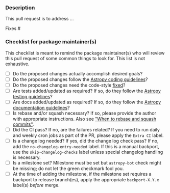 <!-- This comments are hidden when you submit the pull request,
so you do not need to remove them! -->

<!-- Please be sure to check out our contributing guidelines,
https://github.com/astropy/astropy/blob/main/CONTRIBUTING.md .
Please be sure to check out our code of conduct,
https://github.com/astropy/astropy/blob/main/CODE_OF_CONDUCT.md . -->

<!-- If you are new or need to be re-acquainted with Astropy
contributing workflow, please see
http://docs.astropy.org/en/latest/development/workflow/development_workflow.html .
There is even a practical example at
https://docs.astropy.org/en/latest/development/workflow/git_edit_workflow_examples.html#astropy-fix-example . -->

<!-- Astropy coding style guidelines can be found here:
https://docs.astropy.org/en/latest/development/codeguide.html#coding-style-conventions
Our testing infrastructure enforces to follow a subset of the PEP8 to be
followed. You can check locally whether your changes have followed these by
running the following command:

tox -e codestyle

-->

<!-- Please just have a quick search on GitHub to see if a similar
pull request has already been posted.
We have old closed pull requests that might provide useful code or ideas
that directly tie in with your pull request. -->

<!-- We have several automatic features that run when a pull request is open.
They can appear daunting but do not worry because maintainers will help
you navigate them, if necessary. -->

### Description
<!-- Provide a general description of what your pull request does.
Complete the following sentence and add relevant details as you see fit. -->

<!-- In addition please ensure that the pull request title is descriptive
and allows maintainers to infer the applicable subpackage(s). -->

<!-- READ THIS FOR MANUAL BACKPORT FROM A MAINTAINER:
Apply "skip-basebranch-check" label **before** you open the PR! -->

This pull request is to address ...

<!-- If the pull request closes any open issues you can add this.
If you replace <Issue Number> with a number, GitHub will automatically link it.
If this pull request is unrelated to any issues, please remove
the following line. -->

Fixes #<Issue Number>

### Checklist for package maintainer(s)
<!-- This section is to be filled by package maintainer(s) who will
review this pull request. -->

This checklist is meant to remind the package maintainer(s) who will review this pull request of some common things to look for. This list is not exhaustive.

- [ ] Do the proposed changes actually accomplish desired goals?
- [ ] Do the proposed changes follow the [Astropy coding guidelines](https://docs.astropy.org/en/latest/development/codeguide.html)?
- [ ] Do the proposed changes need the code-style [fixed](https://docs.astropy.org/en/latest/development/workflow/maintainer_workflow.html#pre-commit_bot)?
- [ ] Are tests added/updated as required? If so, do they follow the [Astropy testing guidelines](https://docs.astropy.org/en/latest/development/testguide.html)?
- [ ] Are docs added/updated as required? If so, do they follow the [Astropy documentation guidelines](https://docs.astropy.org/en/latest/development/docguide.html#astropy-documentation-rules-and-guidelines)?
- [ ] Is rebase and/or squash necessary? If so, please provide the author with appropriate instructions. Also see ["When to rebase and squash commits"](https://docs.astropy.org/en/latest/development/when_to_rebase.html).
- [ ] Did the CI pass? If no, are the failures related? If you need to run daily and weekly cron jobs as part of the PR, please apply the `Extra CI` label.
- [ ] Is a change log needed? If yes, did the change log check pass? If no, add the `no-changelog-entry-needed` label. If this is a manual backport, use the `skip-changelog-checks` label unless special changelog handling is necessary.
- [ ] Is a milestone set? Milestone must be set but `astropy-bot` check might be missing; do not let the green checkmark fool you.
- [ ] At the time of adding the milestone, if the milestone set requires a backport to release branch(es), apply the appropriate `backport-X.Y.x` label(s) *before* merge.
